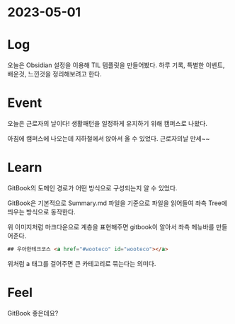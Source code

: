 # 2023-05-01

# Log

오늘은 Obsidian 설정을 이용해 TIL 템플릿을 만들어봤다.
하루 기록, 특별한 이벤트, 배운것, 느낀것을 정리해보려고 한다.

# Event

오늘은 근로자의 날이다!
생활패턴을 일정하게 유지하기 위해 캠퍼스로 나왔다.

아침에 캠퍼스에 나오는데 지하철에서 앉아서 올 수 있었다.
근로자의날 만세~~

# Learn

GitBook의 도메인 경로가 어떤 방식으로 구성되는지 알 수 있었다.

GitBook은 기본적으로 Summary.md 파일을 기준으로 파일을 읽어들여 좌측 Tree에 띄우는 방식으로 동작한다.

위 이미지처럼 마크다운으로 계층을 표현해주면 gitbook이 알아서 좌측 메뉴바를 만들어준다.

```html
## 우아한테크코스 <a href="#wooteco" id="wooteco"></a>
```

위처럼 a 태그를 걸어주면 큰 카테고리로 묶는다는 의미다.

# Feel

GitBook 좋은데요?